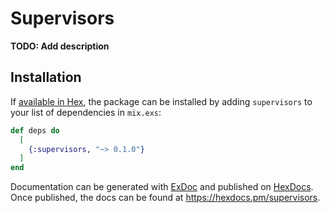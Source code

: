 # Supervisors

**TODO: Add description**

## Installation

If [available in Hex](https://hex.pm/docs/publish), the package can be installed
by adding `supervisors` to your list of dependencies in `mix.exs`:

```elixir
def deps do
  [
    {:supervisors, "~> 0.1.0"}
  ]
end
```

Documentation can be generated with [ExDoc](https://github.com/elixir-lang/ex_doc)
and published on [HexDocs](https://hexdocs.pm). Once published, the docs can
be found at <https://hexdocs.pm/supervisors>.

